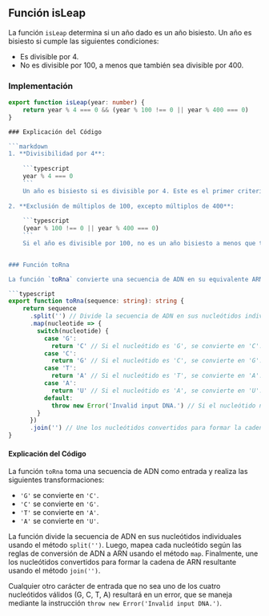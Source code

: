 ## Función isLeap

La función `isLeap` determina si un año dado es un año bisiesto. Un año es bisiesto si cumple las siguientes condiciones:
- Es divisible por 4.
- No es divisible por 100, a menos que también sea divisible por 400.

### Implementación

```typescript
export function isLeap(year: number) {
    return year % 4 === 0 && (year % 100 !== 0 || year % 400 === 0)
}

### Explicación del Código

```markdown
1. **Divisibilidad por 4**:
    
    ```typescript
    year % 4 === 0
    ```
    Un año es bisiesto si es divisible por 4. Este es el primer criterio que la función verifica.
    
2. **Exclusión de múltiplos de 100, excepto múltiplos de 400**:
    
    ```typescript
    (year % 100 !== 0 || year % 400 === 0)
    ```
    Si el año es divisible por 100, no es un año bisiesto a menos que también sea divisible por 400. Esta condición asegura que años como 1900 no sean considerados bisiestos, mientras que años como 2000 sí lo sean.


### Función toRna

La función `toRna` convierte una secuencia de ADN en su equivalente ARN.

```typescript
export function toRna(sequence: string): string {
    return sequence
      .split('') // Divide la secuencia de ADN en sus nucleótidos individuales.
      .map(nucleotide => {
        switch(nucleotide) {
          case 'G':
            return 'C' // Si el nucleótido es 'G', se convierte en 'C'.
          case 'C':
            return 'G' // Si el nucleótido es 'C', se convierte en 'G'.
          case 'T':
            return 'A' // Si el nucleótido es 'T', se convierte en 'A'.
          case 'A':
            return 'U' // Si el nucleótido es 'A', se convierte en 'U'.
          default:
            throw new Error('Invalid input DNA.') // Si el nucleótido no es uno de los válidos, se lanza un error.
        }
      })
      .join('') // Une los nucleótidos convertidos para formar la cadena de ARN resultante.
}
```

#### Explicación del Código

La función `toRna` toma una secuencia de ADN como entrada y realiza las siguientes transformaciones:

- `'G'` se convierte en `'C'`.
- `'C'` se convierte en `'G'`.
- `'T'` se convierte en `'A'`.
- `'A'` se convierte en `'U'`.

La función divide la secuencia de ADN en sus nucleótidos individuales usando el método `split('')`.
Luego, mapea cada nucleótido según las reglas de conversión de ADN a ARN usando el método `map`.
Finalmente, une los nucleótidos convertidos para formar la cadena de ARN resultante usando el método `join('')`.

Cualquier otro carácter de entrada que no sea uno de los cuatro nucleótidos válidos (G, C, T, A) resultará en un error, que se maneja mediante la instrucción `throw new Error('Invalid input DNA.')`.

